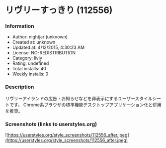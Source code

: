 # リヴリーすっきり (112556)

### Information
- Author: nightjar (unknown)
- Created at: unknown
- Updated at: 4/12/2015, 4:30:23 AM
- License: NO-REDISTRIBUTION
- Category: livly
- Rating: undefined
- Total installs: 40
- Weekly installs: 0


### Description
リヴリーアイランドの広告・お知らせなどを非表示にするユーザースタイルシートです。
Chrome系ブラウザの標準機能デスクトップアプリケーション化と併用を推奨。


### Screenshots (links to userstyles.org)
![https://userstyles.org/style_screenshots/112556_after.jpeg](https://userstyles.org/style_screenshots/112556_after.jpeg)


